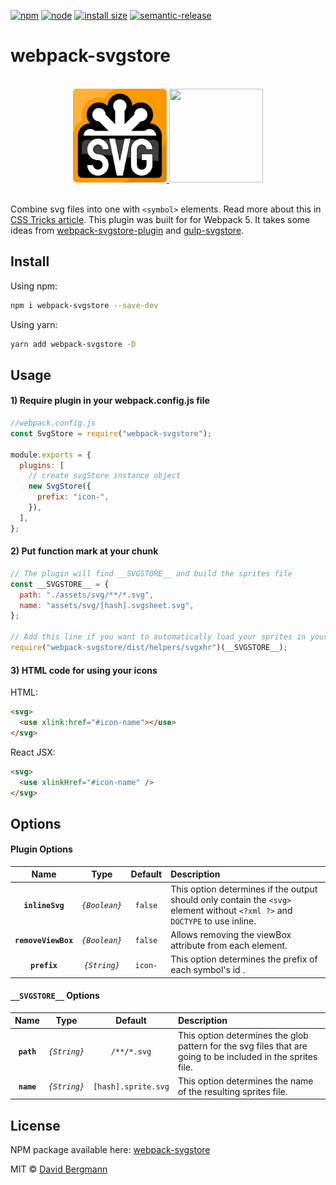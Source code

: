 [![npm][npm]][npm-url]
[![node][node]][node-url]
[![install size][size]][size-url]
[![semantic-release][semantic-release]][semantic-release-url]

# webpack-svgstore

<br/>
<div align="center">
  <a href="http://www.w3.org/Graphics/SVG/">
  <img width="150" height="150" src="./example/static/svg/svg-logo.svg">
  </a>
  <a href="https://webpack.js.org/">
    <img width="150" height="150"
      src="https://webpack.js.org/assets/icon-square-big.svg">
  </a>
</div>
<br/>

Combine svg files into one with `<symbol>` elements. Read more about this in [CSS Tricks article](http://css-tricks.com/svg-symbol-good-choice-icons/). This plugin was built for for Webpack 5. It takes some ideas from [webpack-svgstore-plugin](https://github.com/mrsum/webpack-svgstore-plugin) and [gulp-svgstore](https://www.npmjs.com/package/gulp-svgstore).

## Install

Using npm:

```bash
npm i webpack-svgstore --save-dev
```

Using yarn:

```bash
yarn add webpack-svgstore -D
```

## Usage

#### 1) Require plugin in your webpack.config.js file

```javascript
//webpack.config.js
const SvgStore = require("webpack-svgstore");

module.exports = {
  plugins: [
    // create svgStore instance object
    new SvgStore({
      prefix: "icon-",
    }),
  ],
};
```

#### 2) Put function mark at your chunk

```javascript
// The plugin will find __SVGSTORE__ and build the sprites file
const __SVGSTORE__ = {
  path: "./assets/svg/**/*.svg",
  name: "assets/svg/[hash].svgsheet.svg",
};

// Add this line if you want to automatically load your sprites in your HTML
require("webpack-svgstore/dist/helpers/svgxhr")(__SVGSTORE__);
```

#### 3) HTML code for using your icons

HTML:

```html
<svg>
  <use xlink:href="#icon-name"></use>
</svg>
```

React JSX:

```html
<svg>
  <use xlinkHref="#icon-name" />
</svg>
```

## Options

#### Plugin Options

|        Name         |     Type      | Default | Description                                                                                                                  |
| :-----------------: | :-----------: | :-----: | :--------------------------------------------------------------------------------------------------------------------------- |
|   **`inlineSvg`**   | _`{Boolean}`_ | `false` | This option determines if the output should only contain the `<svg>` element without `<?xml ?>` and `DOCTYPE` to use inline. |
| **`removeViewBox`** | _`{Boolean}`_ | `false` | Allows removing the viewBox attribute from each element.                                                                     |
|    **`prefix`**     | _`{String}`_  | `icon-` | This option determines the prefix of each symbol's id .                                                                      |

#### `__SVGSTORE__` Options

|    Name    |     Type     |       Default       | Description                                                                                                  |
| :--------: | :----------: | :-----------------: | :----------------------------------------------------------------------------------------------------------- |
| **`path`** | _`{String}`_ |     `/**/*.svg`     | This option determines the glob pattern for the svg files that are going to be included in the sprites file. |
| **`name`** | _`{String}`_ | `[hash].sprite.svg` | This option determines the name of the resulting sprites file.                                               |

## License

NPM package available here: [webpack-svgstore](https://www.npmjs.com/package/webpack-svgstore)

MIT © [David Bergmann](http://davidbergmann.com/)

[npm]: https://img.shields.io/npm/v/webpack-svgstore.svg
[npm-url]: https://npmjs.com/package/webpack-svgstore
[node]: https://img.shields.io/node/v/webpack-svgstore.svg
[node-url]: https://nodejs.org
[size]: https://packagephobia.now.sh/badge?p=webpack-svgstore
[size-url]: https://packagephobia.now.sh/result?p=webpack-svgstore
[semantic-release]: https://img.shields.io/badge/%20%20%F0%9F%93%A6%F0%9F%9A%80-semantic--release-e10079.svg
[semantic-release-url]: https://github.com/semantic-release/semantic-release
